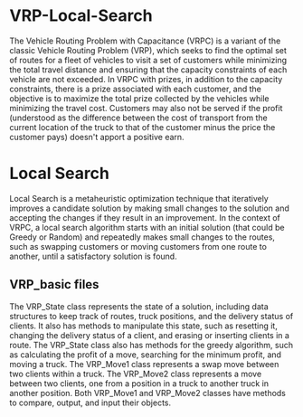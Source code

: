 # VRP-Local-Search

The Vehicle Routing Problem with Capacitance (VRPC) is a variant of the classic Vehicle Routing Problem (VRP), which seeks to find the optimal set of routes for a fleet of vehicles to visit a set of customers while minimizing the total travel distance and ensuring that the capacity constraints of each vehicle are not exceeded.
In VRPC with prizes, in addition to the capacity constraints, there is a prize associated with each customer, and the objective is to maximize the total prize collected by the vehicles while minimizing the travel cost. Customers may also not be served if the profit (understood as the difference between the cost of transport from the current location of the truck to that of the customer minus the price the customer pays) doesn't apport a positive earn. 

# Local Search
Local Search is a metaheuristic optimization technique that iteratively improves a candidate solution by making small changes to the solution and accepting the changes if they result in an improvement. In the context of VRPC, a local search algorithm starts with an initial solution (that could be Greedy or Random) and repeatedly makes small changes to the routes, such as swapping customers or moving customers from one route to another, until a satisfactory solution is found. 

## VRP_basic files 
The VRP_State class represents the state of a solution, including data structures to keep track of routes, truck positions, and the delivery status of clients. It also has methods to manipulate this state, such as resetting it, changing the delivery status of a client, and erasing or inserting clients in a route. The VRP_State class also has methods for the greedy algorithm, such as calculating the profit of a move, searching for the minimum profit, and moving a truck.
The VRP_Move1 class represents a swap move between two clients within a truck.
The VRP_Move2 class represents a move between two clients, one from a position in a truck to another truck in another position.
Both VRP_Move1 and VRP_Move2 classes have methods to compare, output, and input their objects.
